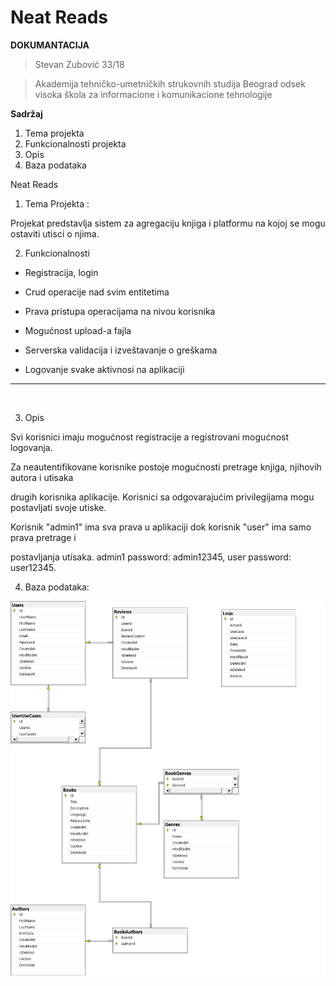 # Neat Reads

__DOKUMANTACIJA__

>Stevan Zubović 33/18

>Akademija tehničko-umetničkih strukovnih studija Beograd odsek visoka škola za informacione i komunikacione tehnologije

__Sadržaj__

1. Tema projekta
2. Funkcionalnosti projekta
3. Opis
4. Baza podataka

Neat Reads

1. Tema Projekta :

 Projekat predstavlja sistem za agregaciju knjiga i platformu na kojoj se mogu ostaviti utisci o njima.


2. Funkcionalnosti

* Registracija, login

* Crud operacije nad svim entitetima

* Prava pristupa operacijama na nivou korisnika

* Mogućnost upload-a fajla

* Serverska validacija i izveštavanje o greškama

* Logovanje svake aktivnosi na aplikaciji
---
 &nbsp;

3. Opis 

Svi korisnici imaju mogućnost registracije a registrovani mogućnost logovanja.

Za neautentifikovane korisnike postoje mogućnosti pretrage knjiga, njihovih autora i utisaka 

drugih korisnika aplikacije. Korisnici sa odgovarajućim privilegijama mogu postavljati svoje   utiske.

Korisnik "admin1" ima sva prava u aplikaciji dok korisnik "user" ima samo prava pretrage i 

postavljanja utisaka. admin1 password: admin12345, user password: user12345.

4. Baza podataka:
 
 ![Baza podataka](https://github.com/stevanzubovic/asp-api/blob/main/database_diagram.jpg)

